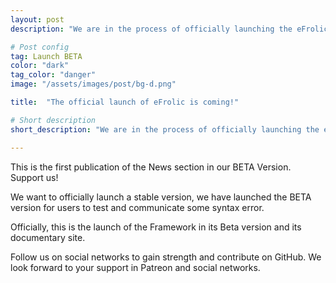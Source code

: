 ```yaml
---
layout: post
description: "We are in the process of officially launching the eFrolic site and framework in its first official version ... Upload more!"

# Post config
tag: Launch BETA
color: "dark"
tag_color: "danger"
image: "/assets/images/post/bg-d.png"

title:  "The official launch of eFrolic is coming!"

# Short description
short_description: "We are in the process of officially launching the eFrolic site and framework in its first official version ... more!"

---
```




This is the first publication of the News section in our BETA Version. Support us!

We want to officially launch a stable version, we have launched the BETA version for users to test and communicate some syntax error.

Officially, this is the launch of the Framework in its Beta version and its documentary site.

Follow us on social networks to gain strength and contribute on GitHub.
We look forward to your support in Patreon and social networks.

